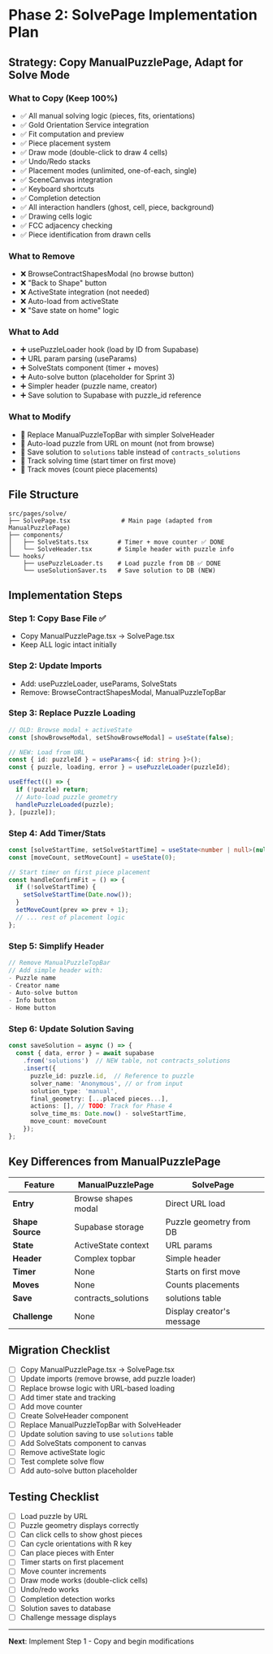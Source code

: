 # Phase 2: SolvePage Implementation Plan

## Strategy: Copy ManualPuzzlePage, Adapt for Solve Mode

### What to Copy (Keep 100%)
- ✅ All manual solving logic (pieces, fits, orientations)
- ✅ Gold Orientation Service integration
- ✅ Fit computation and preview
- ✅ Piece placement system
- ✅ Draw mode (double-click to draw 4 cells)
- ✅ Undo/Redo stacks
- ✅ Placement modes (unlimited, one-of-each, single)
- ✅ SceneCanvas integration
- ✅ Keyboard shortcuts
- ✅ Completion detection
- ✅ All interaction handlers (ghost, cell, piece, background)
- ✅ Drawing cells logic
- ✅ FCC adjacency checking
- ✅ Piece identification from drawn cells

### What to Remove
- ❌ BrowseContractShapesModal (no browse button)
- ❌ "Back to Shape" button
- ❌ ActiveState integration (not needed)
- ❌ Auto-load from activeState
- ❌ "Save state on home" logic

### What to Add
- ➕ usePuzzleLoader hook (load by ID from Supabase)
- ➕ URL param parsing (useParams)
- ➕ SolveStats component (timer + moves)
- ➕ Auto-solve button (placeholder for Sprint 3)
- ➕ Simpler header (puzzle name, creator)
- ➕ Save solution to Supabase with puzzle_id reference

### What to Modify
- 🔄 Replace ManualPuzzleTopBar with simpler SolveHeader
- 🔄 Auto-load puzzle from URL on mount (not from browse)
- 🔄 Save solution to `solutions` table instead of `contracts_solutions`
- 🔄 Track solving time (start timer on first move)
- 🔄 Track moves (count piece placements)

## File Structure

```
src/pages/solve/
├── SolvePage.tsx              # Main page (adapted from ManualPuzzlePage)
├── components/
│   ├── SolveStats.tsx        # Timer + move counter ✅ DONE
│   └── SolveHeader.tsx       # Simple header with puzzle info
└── hooks/
    ├── usePuzzleLoader.ts    # Load puzzle from DB ✅ DONE
    └── useSolutionSaver.ts   # Save solution to DB (NEW)
```

## Implementation Steps

### Step 1: Copy Base File ✅
- Copy ManualPuzzlePage.tsx → SolvePage.tsx
- Keep ALL logic intact initially

### Step 2: Update Imports
- Add: usePuzzleLoader, useParams, SolveStats
- Remove: BrowseContractShapesModal, ManualPuzzleTopBar

### Step 3: Replace Puzzle Loading
```typescript
// OLD: Browse modal + activeState
const [showBrowseModal, setShowBrowseModal] = useState(false);

// NEW: Load from URL
const { id: puzzleId } = useParams<{ id: string }>();
const { puzzle, loading, error } = usePuzzleLoader(puzzleId);

useEffect(() => {
  if (!puzzle) return;
  // Auto-load puzzle geometry
  handlePuzzleLoaded(puzzle);
}, [puzzle]);
```

### Step 4: Add Timer/Stats
```typescript
const [solveStartTime, setSolveStartTime] = useState<number | null>(null);
const [moveCount, setMoveCount] = useState(0);

// Start timer on first piece placement
const handleConfirmFit = () => {
  if (!solveStartTime) {
    setSolveStartTime(Date.now());
  }
  setMoveCount(prev => prev + 1);
  // ... rest of placement logic
};
```

### Step 5: Simplify Header
```typescript
// Remove ManualPuzzleTopBar
// Add simple header with:
- Puzzle name
- Creator name
- Auto-solve button
- Info button
- Home button
```

### Step 6: Update Solution Saving
```typescript
const saveSolution = async () => {
  const { data, error } = await supabase
    .from('solutions')  // NEW table, not contracts_solutions
    .insert({
      puzzle_id: puzzle.id,  // Reference to puzzle
      solver_name: 'Anonymous', // or from input
      solution_type: 'manual',
      final_geometry: [...placed pieces...],
      actions: [], // TODO: Track for Phase 4
      solve_time_ms: Date.now() - solveStartTime,
      move_count: moveCount
    });
};
```

## Key Differences from ManualPuzzlePage

| Feature | ManualPuzzlePage | SolvePage |
|---------|------------------|-----------|
| **Entry** | Browse shapes modal | Direct URL load |
| **Shape Source** | Supabase storage | Puzzle geometry from DB |
| **State** | ActiveState context | URL params |
| **Header** | Complex topbar | Simple header |
| **Timer** | None | Starts on first move |
| **Moves** | None | Counts placements |
| **Save** | contracts_solutions | solutions table |
| **Challenge** | None | Display creator's message |

## Migration Checklist

- [ ] Copy ManualPuzzlePage.tsx → SolvePage.tsx
- [ ] Update imports (remove browse, add puzzle loader)
- [ ] Replace browse logic with URL-based loading
- [ ] Add timer state and tracking
- [ ] Add move counter
- [ ] Create SolveHeader component
- [ ] Replace ManualPuzzleTopBar with SolveHeader
- [ ] Update solution saving to use `solutions` table
- [ ] Add SolveStats component to canvas
- [ ] Remove activeState logic
- [ ] Test complete solve flow
- [ ] Add auto-solve button placeholder

## Testing Checklist

- [ ] Load puzzle by URL
- [ ] Puzzle geometry displays correctly
- [ ] Can click cells to show ghost pieces
- [ ] Can cycle orientations with R key
- [ ] Can place pieces with Enter
- [ ] Timer starts on first placement
- [ ] Move counter increments
- [ ] Draw mode works (double-click cells)
- [ ] Undo/redo works
- [ ] Completion detection works
- [ ] Solution saves to database
- [ ] Challenge message displays

---

**Next**: Implement Step 1 - Copy and begin modifications
